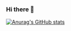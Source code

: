 ### Hi there 👋
[![Anurag's GitHub stats](https://github-readme-stats.vercel.app/api?username=LongMenJuZhen&show_icons=true&theme=Vue)](https://github.com/anuraghazra/github-readme-stats)
<!--
**LongMenJuZhen/LongMenJuZhen** is a ✨ _special_ ✨ repository because its `README.md` (this file) appears on your GitHub profile.

Here are some ideas to get you started:

- 🔭 I’m currently working on ...
- 🌱 I’m currently learning ...
- 👯 I’m looking to collaborate on ...
- 🤔 I’m looking for help with ...
- 💬 Ask me about ...
- 📫 How to reach me: ...
- 😄 Pronouns: ...
- ⚡ Fun fact: ...
-->
